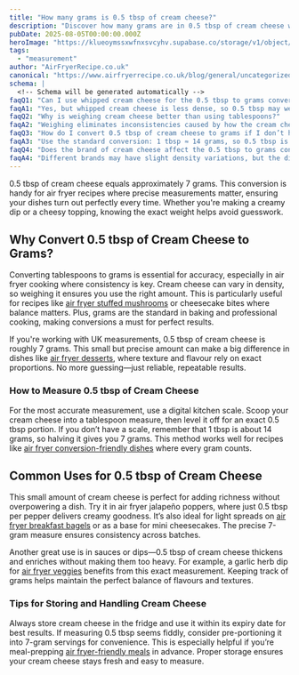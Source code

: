 ```yaml
---
title: "How many grams is 0.5 tbsp of cream cheese?"
description: "Discover how many grams are in 0.5 tbsp of cream cheese with our easy conversion guide. Perfect for air fryer recipes and precise measurements!"
pubDate: 2025-08-05T00:00:00.000Z
heroImage: "https://klueoymssxwfnxsvcyhv.supabase.co/storage/v1/object/public/Shmucket/how-many-grams-is-0-5-tbsp-cream-cheese.webp"
tags:
  - "measurement"
author: "AirFryerRecipe.co.uk"
canonical: "https://www.airfryerrecipe.co.uk/blog/general/uncategorized/how-many-grams-is-0-5-tbsp-cream-cheese"
schema: |
  <!-- Schema will be generated automatically -->
faqQ1: "Can I use whipped cream cheese for the 0.5 tbsp to grams conversion?"
faqA1: "Yes, but whipped cream cheese is less dense, so 0.5 tbsp may weigh slightly less than 7 grams. For accuracy, check the packaging or use a scale."
faqQ2: "Why is weighing cream cheese better than using tablespoons?"
faqA2: "Weighing eliminates inconsistencies caused by how the cream cheese is packed into the spoon. Grams provide a precise measurement, crucial for baking and air fryer recipes."
faqQ3: "How do I convert 0.5 tbsp of cream cheese to grams if I don’t have a scale?"
faqA3: "Use the standard conversion: 1 tbsp ≈ 14 grams, so 0.5 tbsp is roughly 7 grams. For small amounts, this approximation works well in most recipes."
faqQ4: "Does the brand of cream cheese affect the 0.5 tbsp to grams conversion?"
faqA4: "Different brands may have slight density variations, but the difference is minimal. Stick to the 7-gram estimate unless the packaging specifies otherwise."
---
```

<p>0.5 tbsp of cream cheese equals approximately 7 grams. This conversion is handy for air fryer recipes where precise measurements matter, ensuring your dishes turn out perfectly every time. Whether you're making a creamy dip or a cheesy topping, knowing the exact weight helps avoid guesswork.</p>

<h2>Why Convert 0.5 tbsp of Cream Cheese to Grams?</h2>  
<p>Converting tablespoons to grams is essential for accuracy, especially in air fryer cooking where consistency is key. Cream cheese can vary in density, so weighing it ensures you use the right amount. This is particularly useful for recipes like <a href=https://www.airfryerrecipe.co.uk/recipes>air fryer stuffed mushrooms</a> or cheesecake bites where balance matters. Plus, grams are the standard in baking and professional cooking, making conversions a must for perfect results.</p>  

<p>If you're working with UK measurements, 0.5 tbsp of cream cheese is roughly 7 grams. This small but precise amount can make a big difference in dishes like <a href=https://www.airfryerrecipe.co.uk/recipe-category/dessert>air fryer desserts</a>, where texture and flavour rely on exact proportions. No more guessing—just reliable, repeatable results.</p>  

<h3>How to Measure 0.5 tbsp of Cream Cheese</h3>  
<p>For the most accurate measurement, use a digital kitchen scale. Scoop your cream cheese into a tablespoon measure, then level it off for an exact 0.5 tbsp portion. If you don’t have a scale, remember that 1 tbsp is about 14 grams, so halving it gives you 7 grams. This method works well for recipes like <a href=https://www.airfryerrecipe.co.uk/air-fryer-conversion-chart>air fryer conversion-friendly dishes</a> where every gram counts.</p>  

<h2>Common Uses for 0.5 tbsp of Cream Cheese</h2>  
<p>This small amount of cream cheese is perfect for adding richness without overpowering a dish. Try it in air fryer jalapeño poppers, where just 0.5 tbsp per pepper delivers creamy goodness. It’s also ideal for light spreads on <a href=https://www.airfryerrecipe.co.uk/recipe-category/breakfast>air fryer breakfast bagels</a> or as a base for mini cheesecakes. The precise 7-gram measure ensures consistency across batches.</p>  

<p>Another great use is in sauces or dips—0.5 tbsp of cream cheese thickens and enriches without making them too heavy. For example, a garlic herb dip for <a href=https://www.airfryerrecipe.co.uk/recipe-category/vegetables>air fryer veggies</a> benefits from this exact measurement. Keeping track of grams helps maintain the perfect balance of flavours and textures.</p>  

<h3>Tips for Storing and Handling Cream Cheese</h3>  
<p>Always store cream cheese in the fridge and use it within its expiry date for best results. If measuring 0.5 tbsp seems fiddly, consider pre-portioning it into 7-gram servings for convenience. This is especially helpful if you’re meal-prepping <a href=https://www.airfryerrecipe.co.uk/recipe-category/meal-prep>air fryer-friendly meals</a> in advance. Proper storage ensures your cream cheese stays fresh and easy to measure.</p>
